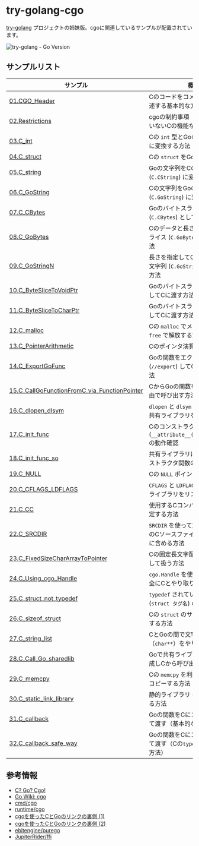 # try-golang-cgo

[try-golang](https://github.com/devlights/try-golang) プロジェクトの姉妹版。cgoに関連しているサンプルが配置されています。

![try-golang - Go Version](https://img.shields.io/badge/go-1.23-blue.svg)

## サンプルリスト

| サンプル | 概要 |
| --- | --- |
| [01.CGO_Header](./01.CGO_Header/) | Cのコードをコメントヘッダに記述する基本的な方法 |
| [02.Restrictions](./02.Restrictions/) | cgoの制約事項（サポートされていないCの機能など）について |
| [03.C_int](./03.C_int/) | Cの `int` 型とGoの `int` 型を相互に変換する方法 |
| [04.C_struct](./04.C_struct/) | Cの `struct` をGoで利用する方法 |
| [05.C_string](./05.C_string/) | Goの文字列をCの文字列 (`C.CString`) に変換する方法 |
| [06.C_GoString](./06.C_GoString/) | Cの文字列をGoの文字列 (`C.GoString`) に変換する方法 |
| [07.C_CBytes](./07.C_CBytes/) | GoのバイトスライスをCの `void*` (`C.CBytes`) として渡す方法 |
| [08.C_GoBytes](./08.C_GoBytes/) | Cのデータと長さをGoのバイトスライス (`C.GoBytes`) に変換する方法 |
| [09.C_GoStringN](./09.C_GoStringN/) | 長さを指定してCの文字列をGoの文字列 (`C.GoStringN`) に変換する方法 |
| [10.C_ByteSliceToVoidPtr](./10.C_ByteSliceToVoidPtr/) | Goのバイトスライスを `void*` としてCに渡す方法 |
| [11.C_ByteSliceToCharPtr](./11.C_ByteSliceToCharPtr/) | Goのバイトスライスを `char*` としてCに渡す方法 |
| [12.C_malloc](./12.C_malloc/) | Cの `malloc` でメモリを確保し `free` で解放する方法 |
| [13.C_PointerArithmetic](./13.C_PointerArithmetic/) | Cのポインタ演算をGoで行う方法 |
| [14.C_ExportGoFunc](./14.C_ExportGoFunc/) | Goの関数をエクスポート (`//export`) してCから呼び出す方法 |
| [15.C_CallGoFunctionFromC_via_FunctionPointer](./15.C_CallGoFunctionFromC_via_FunctionPointer/) | CからGoの関数を関数ポインタ経由で呼び出す方法 |
| [16.C_dlopen_dlsym](./16.C_dlopen_dlsym/) | `dlopen` と `dlsym` を使って動的に共有ライブラリを扱う方法 |
| [17.C_init_func](./17.C_init_func/) | Cのコンストラクタ関数 (`__attribute__((constructor))`) の動作確認 |
| [18.C_init_func_so](./18.C_init_func_so/) | 共有ライブラリにおけるCのコンストラクタ関数の動作確認 |
| [19.C_NULL](./19.C_NULL/) | Cの `NULL` ポインタの扱い方 |
| [20.C_CFLAGS_LDFLAGS](./20.C_CFLAGS_LDFLAGS/) | `CFLAGS` と `LDFLAGS` を使って外部ライブラリをリンクする方法 |
| [21.C_CC](./21.C_CC/) | 使用するCコンパイラを `CC` で指定する方法 |
| [22.C_SRCDIR](./22.C_SRCDIR/) | `SRCDIR` を使って別ディレクトリのCソースファイルをビルド対象に含める方法 |
| [23.C_FixedSizeCharArrayToPointer](./23.C_FixedSizeCharArrayToPointer/) | Cの固定長文字配列をポインタとして扱う方法 |
| [24.C_Using_cgo_Handle](./24.C_Using_cgo_Handle/) | `cgo.Handle` を使ってGoの値を安全にCとやり取りする方法 |
| [25.C_struct_not_typedef](./25.C_struct_not_typedef/) | `typedef` されていない `struct` (`struct タグ名`) の扱い方 |
| [26.C_sizeof_struct](./26.C_sizeof_struct/) | Cの `struct` のサイズをGoで取得する方法 |
| [27.C_string_list](./27.C_string_list/) | CとGoの間で文字列の配列（`char**`）をやり取りする方法 |
| [28.C_Call_Go_sharedlib](./28.C_Call_Go_sharedlib/) | Goで共有ライブラリ (`.so`) を作成しCから呼び出す方法 |
| [29.C_memcpy](./29.C_memcpy/) | Cの `memcpy` を利用してメモリをコピーする方法 |
| [30.C_static_link_library](./30.C_static_link_library/) | 静的ライブラリ (`.a`) をリンクする方法 |
| [31.C_callback](./31.C_callback/) | Goの関数をCにコールバックとして渡す（基本的なイディオム） |
| [32.C_callback_safe_way](./32.C_callback_safe_way/) | Goの関数をCにコールバックとして渡す（Cの`typedef`を利用する方法） |




## 参考情報

- [C? Go? Cgo!](https://go.dev/blog/cgo)
- [Go Wiki: cgo](https://go.dev/wiki/cgo)
- [cmd/cgo](https://pkg.go.dev/cmd/cgo)
- [runtime/cgo](https://pkg.go.dev/runtime/cgo)
- [cgoを使ったCとGoのリンクの裏側 (1)](https://qiita.com/yugui/items/e71d3d0b3d654a110188)
- [cgoを使ったCとGoのリンクの裏側 (2)](https://qiita.com/yugui/items/cc490d080e0297251090)
- [ebitengine/purego](https://github.com/ebitengine/purego)
- [JupiterRider/ffi](https://github.com/JupiterRider/ffi)
